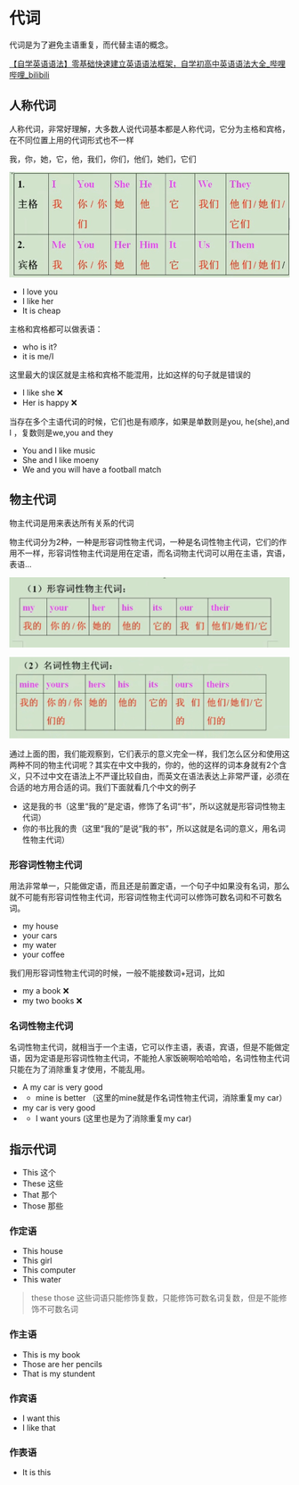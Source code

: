# 代词

代词是为了避免主语重复，而代替主语的概念。

[【自学英语语法】零基础快速建立英语语法框架，自学初高中英语语法大全_哔哩哔哩_bilibili](https://www.bilibili.com/video/BV1Ub411c7mw?p=15)

## 人称代词

人称代词，非常好理解，大多数人说代词基本都是人称代词，它分为主格和宾格，在不同位置上用的代词形式也不一样

我，你，她，它，他，我们，你们，他们，她们，它们

![Untitled](%E4%BB%A3%E8%AF%8D%208b6a194c86e54d5c8631d286d0eb19df/Untitled.png)

- I love you
- I like her
- It is cheap

主格和宾格都可以做表语：

- who is it?
- it is me/I

这里最大的误区就是主格和宾格不能混用，比如这样的句子就是错误的

- I like she ❌
- Her is happy ❌

当存在多个主语代词的时候，它们也是有顺序，如果是单数则是you, he(she),and I ，复数则是we,you and they

- You and I like music
- She and I like moeny
- We and you will have a football match

## 物主代词

[](https://www.bilibili.com/medialist/play/ml1508153502/BV1Ub411c7mw?spm_id_from=333.999.0.0&oid=35600425&otype=2)

物主代词是用来表达所有关系的代词

物主代词分为2种，一种是形容词性物主代词，一种是名词性物主代词，它们的作用不一样，形容词性物主代词是用在定语，而名词物主代词可以用在主语，宾语，表语...

![Untitled](%E4%BB%A3%E8%AF%8D%208b6a194c86e54d5c8631d286d0eb19df/Untitled%201.png)

![Untitled](%E4%BB%A3%E8%AF%8D%208b6a194c86e54d5c8631d286d0eb19df/Untitled%202.png)

通过上面的图，我们能观察到，它们表示的意义完全一样，我们怎么区分和使用这两种不同的物主代词呢？其实在中文中我的，你的，他的这样的词本身就有2个含义，只不过中文在语法上不严谨比较自由，而英文在语法表达上非常严谨，必须在合适的地方用合适的词。我们下面就看几个中文的例子

- 这是我的书（这里“我的”是定语，修饰了名词“书”，所以这就是形容词性物主代词）
- 你的书比我的贵（这里“我的”是说“我的书”，所以这就是名词的意义，用名词性物主代词）

### 形容词性物主代词

用法非常单一，只能做定语，而且还是前置定语，一个句子中如果没有名词，那么就不可能有形容词性物主代词，形容词性物主代词可以修饰可数名词和不可数名词。

- my house
- your cars
- my water
- your coffee

我们用形容词性物主代词的时候，一般不能接数词+冠词，比如

- my a book ❌
- my two books ❌

### 名词性物主代词

名词性物主代词，就相当于一个主语，它可以作主语，表语，宾语，但是不能做定语，因为定语是形容词性物主代词，不能抢人家饭碗啊哈哈哈哈，名词性物主代词只能在为了消除重复才使用，不能乱用。

- A my car is very good
- - mine is better （这里的mine就是作名词性物主代词，消除重复my car）
- my car is very good
- - I want yours (这里也是为了消除重复my car)

## 指示代词

- This 这个
- These 这些
- That 那个
- Those 那些

### 作定语

- This house
- This girl
- This computer
- This water

> these those 这些词语只能修饰复数，只能修饰可数名词复数，但是不能修饰不可数名词
> 

### 作主语

- This is my book
- Those are her pencils
- That is my stundent

### 作宾语

- I want this
- I like that

### 作表语

- It is this